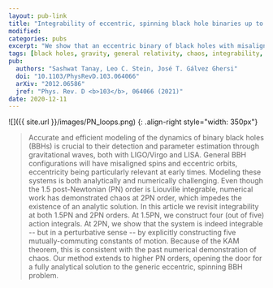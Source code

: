 ```yaml
---
layout: pub-link
title: "Integrability of eccentric, spinning black hole binaries up to second post-Newtonian order"
modified:
categories: pubs
excerpt: "We show that an eccentric binary of black holes with misaligned spins is integrable at 2PN order.  We also construct 4 out of 5 action variables at 1.5PN."
tags: [black holes, gravity, general relativity, chaos, integrability, post-Newtonian, dynamics, perturbation theory]
pub:
  authors: "Sashwat Tanay, Leo C. Stein, José T. Gálvez Ghersi"
  doi: "10.1103/PhysRevD.103.064066"
  arXiv: "2012.06586"
  jref: "Phys. Rev. D <b>103</b>, 064066 (2021)"
date: 2020-12-11
---
```


![]({{ site.url }}/images/PN_loops.png)
{: .align-right style="width: 350px"}
> Accurate and efficient modeling of the dynamics of binary black
> holes (BBHs) is crucial to their detection and parameter estimation
> through gravitational waves, both with LIGO/Virgo and LISA. General
> BBH configurations will have misaligned spins and eccentric orbits,
> eccentricity being particularly relevant at early times. Modeling
> these systems is both analytically and numerically challenging. Even
> though the 1.5 post-Newtonian (PN) order is Liouville integrable,
> numerical work has demonstrated chaos at 2PN order, which impedes
> the existence of an analytic solution. In this article we revisit
> integrability at both 1.5PN and 2PN orders. At 1.5PN, we construct
> four (out of five) action integrals. At 2PN, we show that the system
> is indeed integrable -- but in a perturbative sense -- by explicitly
> constructing five mutually-commuting constants of motion. Because of
> the KAM theorem, this is consistent with the past numerical
> demonstration of chaos. Our method extends to higher PN orders,
> opening the door for a fully analytical solution to the generic
> eccentric, spinning BBH problem.
